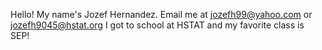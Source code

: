 Hello! My name's Jozef Hernandez.
Email me at jozefh99@yahoo.com or jozefh9045@hstat.org
I got to school at HSTAT and my favorite class is SEP!